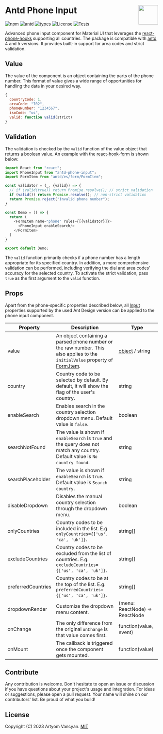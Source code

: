 # Antd Phone Input <img src="https://github.com/typesnippet.png" align="right" height="64" />

[![npm](https://img.shields.io/npm/v/antd-phone-input)](https://www.npmjs.com/package/antd-phone-input)
[![antd](https://img.shields.io/badge/antd-4.x%20%7C%205.x-blue)](https://github.com/ant-design/ant-design)
[![types](https://img.shields.io/npm/types/antd-phone-input)](https://www.npmjs.com/package/antd-phone-input)
[![License](https://img.shields.io/npm/l/antd-phone-input)](https://github.com/typesnippet/antd-phone-input/blob/master/LICENSE)
[![Tests](https://github.com/typesnippet/antd-phone-input/actions/workflows/tests.yml/badge.svg)](https://github.com/typesnippet/antd-phone-input/actions/workflows/tests.yml)

Advanced phone input component for Material UI that leverages the [react-phone-hooks](https://www.npmjs.com/package/react-phone-hooks) supporting all countries. The package is compatible with [antd](https://github.com/ant-design/ant-design) 4 and 5 versions. It provides built-in support for area codes and strict validation.

## Value

The value of the component is an object containing the parts of the phone number. This format of value gives a wide range of opportunities for handling the data in your desired way.

```javascript
{
  countryCode: 1,
  areaCode: "702",
  phoneNumber: "1234567",
  isoCode: "us",
  valid: function valid(strict)
}
```

## Validation

The validation is checked by the `valid` function of the value object that returns a boolean value. An example with the [react-hook-form](https://www.npmjs.com/package/react-hook-form) is shown below:

```javascript
import React from "react";
import PhoneInput from "antd-phone-input";
import FormItem from "antd/es/form/FormItem";

const validator = (_, {valid}) => {
  // if (valid(true)) return Promise.resolve(); // strict validation
  if (valid()) return Promise.resolve(); // non-strict validation
  return Promise.reject("Invalid phone number");
}

const Demo = () => {
  return (
    <FormItem name="phone" rules={[{validator}]}>
      <PhoneInput enableSearch/>
    </FormItem>
  )
}

export default Demo;
```

The `valid` function primarily checks if a phone number has a length appropriate for its specified country. In addition, a more comprehensive validation can be performed, including verifying the dial and area codes' accuracy for the selected country. To activate the strict validation, pass `true` as the first argument to the `valid` function.

## Props

Apart from the phone-specific properties described below, all [Input](https://ant.design/components/input#input) properties supported by the used Ant Design version can be applied to the phone input component.

| Property           | Description                                                                                                                                                                 | Type                            |
|--------------------|-----------------------------------------------------------------------------------------------------------------------------------------------------------------------------|---------------------------------|
| value              | An object containing a parsed phone number or the raw number. This also applies to the `initialValue` property of [Form.Item](https://ant.design/components/form#formitem). | [object](#value) / string       |
| country            | Country code to be selected by default. By default, it will show the flag of the user's country.                                                                            | string                          |
| enableSearch       | Enables search in the country selection dropdown menu. Default value is `false`.                                                                                            | boolean                         |
| searchNotFound     | The value is shown if `enableSearch` is `true` and the query does not match any country. Default value is `No country found`.                                               | string                          |
| searchPlaceholder  | The value is shown if `enableSearch` is `true`. Default value is `Search country`.                                                                                          | string                          |
| disableDropdown    | Disables the manual country selection through the dropdown menu.                                                                                                            | boolean                         |
| onlyCountries      | Country codes to be included in the list. E.g. `onlyCountries={['us', 'ca', 'uk']}`.                                                                                        | string[]                        |
| excludeCountries   | Country codes to be excluded from the list of countries. E.g. `excludeCountries={['us', 'ca', 'uk']}`.                                                                      | string[]                        |
| preferredCountries | Country codes to be at the top of the list. E.g. `preferredCountries={['us', 'ca', 'uk']}`.                                                                                 | string[]                        |
| dropdownRender     | Customize the dropdown menu content.                                                                                                                                        | (menu: ReactNode) => ReactNode  |
| onChange           | The only difference from the original `onChange` is that value comes first.                                                                                                 | function(value, event)          |
| onMount            | The callback is triggered once the component gets mounted.                                                                                                                  | function(value)                 |

## Contribute

Any contribution is welcome. Don't hesitate to open an issue or discussion if you have questions about your project's usage and integration. For ideas or suggestions, please open a pull request. Your name will shine on our contributors' list. Be proud of what you build!

## License

Copyright (C) 2023 Artyom Vancyan. [MIT](LICENSE)
